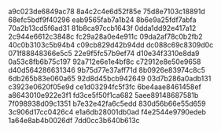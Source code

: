 a9c023de6849ac78
8a4c2c4e6d52f85e
75d8e7103c18891d
68efc5bdf9f40296
eab9565fab7a1b24
8b6e9a25fdf7abfa
70a2b13cd5f6ad31
81b8ca97ccb1643f
0dda1dd92e417a12
2c944e6612c3848c
fc29a28a0e4e911c
09da2af78c0b2fb2
40c0b3103c5b94b4
c09cb829d42b94dd
dc088c69c8309d0c
071f88848366e5c5
22e9f5fc57b9ef74
d10e34f3310e8da9
0a53c8fb6b75c197
92a712e6e1e4bf8c
c72912e8e50e9658
d40d564286631346
9b75d77e37aff71d
8b0926e83974c8c5
6db265b83e060a65
92d8d45bcb942649
03d7b286a0adb131
c3923e0620f05e9d
ce1d03294fc5f3fc
6be4aae8461458ef
a8643010e922e3f1
fd3ce5f50f1ca682
5aee89148687581b
7f098938d09c1351
b7e32e42fa6c5edd
830d56b66e55d659
3c906d17cc0426c4
e1a6db28001db0ad
f4e2544e9790edeb
1a64e8ab4b0026df
7dd0cc3b640b613c

